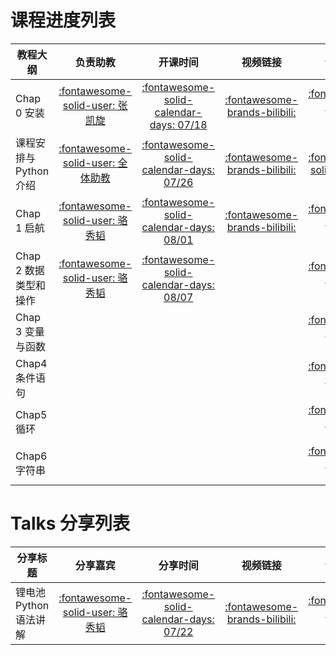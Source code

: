 # 课程进度列表

| 教程大纲               |                                                  负责助教                                                  |                                            开课时间                                            |                                 视频链接                                 |                                                                             课件链接                                                                             |                                              任务地址                                              |
| ---------------------- | :--------------------------------------------------------------------------------------------------------: | :--------------------------------------------------------------------------------------------: | :-----------------------------------------------------------------------: | :--------------------------------------------------------------------------------------------------------------------------------------------------------------: | :------------------------------------------------------------------------------------------------: |
| Chap 0 安装            |                         [:fontawesome-solid-user: 张凯旋](https://github.com/zarjun)                         | [:fontawesome-solid-calendar-days: 07/18](https://wannianrili.bmcx.com/2023-07-18__wannianrili/) | [:fontawesome-brands-bilibili:](https://www.bilibili.com/video/BV1BV4y147i4) |       [:fontawesome-brands-python:](https://mybinder.org/v2/gh/datawhalechina/learn-python-the-smart-way-v2/HEAD?labpath=slides/chapter_0-Installation.ipynb)       |                                  :fontawesome-solid-circle-xmark:                                  |
| 课程安排与Python介绍   | [:fontawesome-solid-user: 全体助教](https://datawhalechina.github.io/learn-python-the-smart-way-v2/Team/team) | [:fontawesome-solid-calendar-days: 07/26](https://wannianrili.bmcx.com/2023-07-26__wannianrili/) | [:fontawesome-brands-bilibili:](https://www.bilibili.com/video/BV1x44y1w76d) |     [:fontawesome-solid-file-pdf:](https://raw.githubusercontent.com/datawhalechina/learn-python-the-smart-way-v2/main/resources/聪明办法学Python课程安排.pdf)     |                                  :fontawesome-solid-circle-xmark:                                  |
| Chap 1 启航            |                         [:fontawesome-solid-user: 骆秀韬](https://github.com/anine09)                         | [:fontawesome-solid-calendar-days: 08/01](https://wannianrili.bmcx.com/2023-08-01__wannianrili/) | [:fontawesome-brands-bilibili:](https://www.bilibili.com/video/BV1bh4y1w7Co) |     [:fontawesome-brands-python:](https://mybinder.org/v2/gh/datawhalechina/learn-python-the-smart-way-v2/HEAD?labpath=slides/chapter_1-Getting_Started.ipynb)     | [:fontawesome-solid-laptop-code:](https://hydro.ac/d/datawhale_p2s/homework/64251a5a81e8c152e1c0f86a) |
| Chap 2 数据类型和操作 |                         [:fontawesome-solid-user: 骆秀韬](https://github.com/anine09)                         | [:fontawesome-solid-calendar-days: 08/07](https://wannianrili.bmcx.com/2023-08-07__wannianrili/) |                                                                          | [:fontawesome-brands-python:](https://mybinder.org/v2/gh/datawhalechina/learn-python-the-smart-way-v2/HEAD?labpath=slides/chapter_2-Data_Types_and_Operators.ipynb) | [:fontawesome-solid-laptop-code:](https://hydro.ac/d/datawhale_p2s/homework/64251afb81e8c152e1c0f921) |
| Chap 3 变量与函数      |                                                                                                            |                                                                                                |                                                                          | [:fontawesome-brands-python:](https://mybinder.org/v2/gh/datawhalechina/learn-python-the-smart-way-v2/HEAD?labpath=slides/chapter_3-Variables_and_Functions.ipynb) | [:fontawesome-solid-laptop-code:](https://hydro.ac/d/datawhale_p2s/homework/642a601cfeeeeb99c66fd60f) |
| Chap4 条件语句         |                                                                                                            |                                                                                                |                                                                          |       [:fontawesome-brands-python:](https://mybinder.org/v2/gh/datawhalechina/learn-python-the-smart-way-v2/HEAD?labpath=slides/chapter_4-Conditionals.ipynb)       | [:fontawesome-solid-laptop-code:](https://hydro.ac/d/datawhale_p2s/homework/6434025d231bd2ef6708fb78) |
| Chap5 循环             |                                                                                                            |                                                                                                |                                                                          |           [:fontawesome-brands-python:](https://mybinder.org/v2/gh/datawhalechina/learn-python-the-smart-way-v2/HEAD?labpath=slides/chapter_5-Loop.ipynb)           | [:fontawesome-solid-laptop-code:](https://hydro.ac/d/datawhale_p2s/homework/6462d7fa01057ac9dc5be8a5) |
| Chap6 字符串           |                                                                                                            |                                                                                                |                                                                          |         [:fontawesome-brands-python:](https://mybinder.org/v2/gh/datawhalechina/learn-python-the-smart-way-v2/HEAD?labpath=slides/chapter_6-Strings.ipynb)         | [:fontawesome-solid-laptop-code:](https://hydro.ac/d/datawhale_p2s/homework/64355bd1231bd2ef670b6b31) |

# Talks 分享列表

| 分享标题             |                          分享嘉宾                          |                                           分享时间                                           |                                 视频链接                                 |                                                                                  课件链接                                                                                  |                                                                                                                                                 海报详情                                                                                                                                                 |
| -------------------- | :--------------------------------------------------------: | :-------------------------------------------------------------------------------------------: | :-----------------------------------------------------------------------: | :------------------------------------------------------------------------------------------------------------------------------------------------------------------------: | :------------------------------------------------------------------------------------------------------------------------------------------------------------------------------------------------------------------------------------------------------------------------------------------------------: |
| 锂电池Python语法讲解 | [:fontawesome-solid-user: 骆秀韬](https://github.com/anine09) | [:fontawesome-solid-calendar-days: 07/22](https://wannianrili.bmcx.com/2023-07-22__wannianrili/) | [:fontawesome-brands-bilibili:](https://www.bilibili.com/video/BV18z4y1t7tV) | [:fontawesome-brands-python:](https://mybinder.org/v2/gh/datawhalechina/learn-python-the-smart-way-v2/HEAD?labpath=talks/锂电池Python语法全解析/锂电池Python语法全解析.ipynb) | [:fontawesome-solid-image:](https://raw.githubusercontent.com/datawhalechina/learn-python-the-smart-way-v2/main/resources/talks/%E9%94%82%E7%A6%BB%E5%AD%90%E7%94%B5%E6%B1%A0Python%E8%AF%AD%E6%B3%95%E5%85%A8%E8%A7%A3%E6%9E%90/%E9%94%82%E7%94%B5%E6%B1%A0Python%E8%AF%AD%E6%B3%95%E8%AE%B2%E8%A7%A3.jpg) |

[chap0_page]: ./schedule_detail/chap0_page.md
